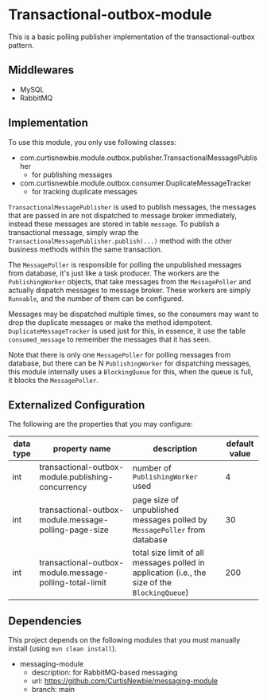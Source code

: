 # Transactional-outbox-module

This is a basic polling publisher implementation of the transactional-outbox pattern.

## Middlewares

- MySQL
- RabbitMQ

## Implementation

To use this module, you only use following classes:

- com.curtisnewbie.module.outbox.publisher.TransactionalMessagePublisher
    - for publishing messages
- com.curtisnewbie.module.outbox.consumer.DuplicateMessageTracker
    - for tracking duplicate messages

`TransactionalMessagePublisher` is used to publish messages, the messages that are passed in are not dispatched to message broker immediately, instead these messages are stored in table `message`. To publish a transactional message, simply wrap the `TransactionalMessagePublisher.publish(...)` method with the other business methods within the same transaction. 

The `MessagePoller` is responsible for polling the unpublished messages from database, it's just like a task producer. The workers are the `PublishingWorker` objects, that take messages from the `MessagePoller` and actually dispatch messages to message broker. These workers are simply `Runnable`, and the number of them can be configured.

Messages may be dispatched multiple times, so the consumers may want to drop the duplicate messages or make the method idempotent. `DuplicateMessageTracker` is used just for this, in essence, it use the table `consumed_message` to remember the messages that it has seen. 

Note that there is only one `MessagePoller` for polling messages from database, but there can be N `PublishingWorker` for dispatching messages, this module internally uses a `BlockingQueue` for this, when the queue is full, it blocks the `MessagePoller`.

## Externalized Configuration

The following are the properties that you may configure:

data type | property name | description | default value
--------- | ------------- | ----------- | -------------
int | transactional-outbox-module.publishing-concurrency | number of `PublishingWorker` used | 4 
int | transactional-outbox-module.message-polling-page-size | page size of unpublished messages polled by `MessagePoller` from database | 30
int |transactional-outbox-module.message-polling-total-limit  | total size limit of all messages polled in application (i.e., the size of the `BlockingQueue`) | 200

## Dependencies

This project depends on the following modules that you must manually install (using `mvn clean install`).

- messaging-module
    - description: for RabbitMQ-based messaging 
    - url: https://github.com/CurtisNewbie/messaging-module
    - branch: main


